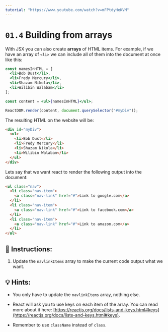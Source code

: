 ```yaml
---
tutorial: "https://www.youtube.com/watch?v=mFPtdyHeKVM"
---
```


# `01.4` Building from arrays

With JSX you can also create **arrays** of HTML items. For example, if we have an array of `<li>` we can include all of them into the document at once like this:

```jsx
const namesInHTML = [
  <li>Bob Dust</li>,
  <li>Fredy Mercury</li>,
  <li>Shazam Nikola</li>,
  <li>Wilibin Walabam</li>
];

const content = <ul>{namesInHTML}</ul>;

ReactDOM.render(content, document.querySelector("#myDiv"));
```

The resulting HTML on the website will be:

```html
<div id="myDiv">
  <ul>
    <li>Bob Dust</li>
    <li>Fredy Mercury</li>
    <li>Shazam Nikola</li>
    <li>Wilibin Walabam</li>
  </ul>
</div>
```

Lets say that we want react to render the following output into the document:

```html
<ul class="nav">
  <li class="nav-item">
    <a class="nav-link" href="#">Link to google.com</a>
  </li>
  <li class="nav-item">
    <a class="nav-link" href="#">Link to facebook.com</a>
  </li>
  <li class="nav-item">
    <a class="nav-link" href="#">Link to amazon.com</a>
  </li>
</ul>
```

## 📝 Instructions:

1. Update the `navlinkItems` array to make the current code output what we want.

## 💡 Hints:

+ You only have to update the `navlinkItems` array, nothing else.

+ React will ask you to use keys on each item of the array. You can read more about it here: [https://reactjs.org/docs/lists-and-keys.html#keys](https://reactjs.org/docs/lists-and-keys.html#keys).

+ Remember to use `className` instead of `class`.